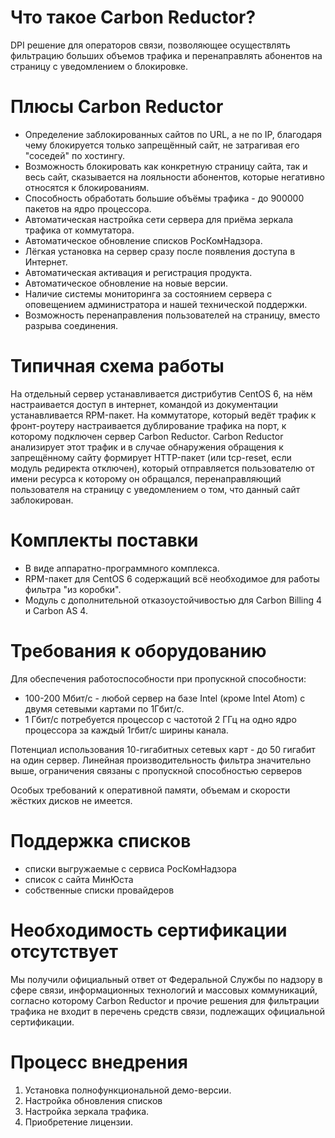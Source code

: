 # Что такое Carbon Reductor?
DPI решение для операторов связи, позволяющее осуществлять фильтрацию больших объемов трафика и перенаправлять абонентов на страницу с уведомлением о блокировке.

# Плюсы Carbon Reductor
- Определение заблокированных сайтов по URL, а не по IP, благодаря чему блокируется только запрещённый сайт, не затрагивая его "соседей" по хостингу.
- Возможность блокировать как конкретную страницу сайта, так и весь сайт, сказывается на лояльности абонентов, которые негативно относятся к блокированиям.
- Способность обработать большие объёмы трафика - до 900000 пакетов на ядро процессора.
- Автоматическая настройка сети сервера для приёма зеркала трафика от коммутатора.
- Автоматическое обновление списков РосКомНадзора.
- Лёгкая установка на сервер сразу после появления доступа в Интернет.
- Автоматическая активация и регистрация продукта.
- Автоматическое обновление на новые версии.
- Наличие системы мониторинга за состоянием сервера с оповещением администратора и нашей технической поддержки.
- Возможность перенаправления пользователей на страницу, вместо разрыва соединения.

# Типичная схема работы
На отдельный сервер устанавливается дистрибутив CentOS 6, на нём настраивается доступ в интернет, командой из документации устанавливается RPM-пакет.
На коммутаторе, который ведёт трафик к фронт-роутеру настраивается дублирование трафика на порт, к которому подключен сервер Carbon Reductor.
Carbon Reductor анализирует этот трафик и в случае обнаружения обращения к запрещённому сайту формирует HTTP-пакет (или tcp-reset, если модуль редиректа отключен), который отправляется пользователю от имени ресурса к которому он обращался, перенаправляющий пользователя на страницу с уведомлением о том, что данный сайт заблокирован.

# Комплекты поставки
- В виде аппаратно-программного комплекса.
- RPM-пакет для CentOS 6 содержащий всё необходимое для работы фильтра "из коробки".
- Модуль с дополнительной отказоустойчивостью для Carbon Billing 4 и Carbon AS 4.

# Требования к оборудованию
Для обеспечения работоспособности при пропускной способности:
- 100-200 Мбит/с - любой сервер на базе Intel (кроме Intel Atom) c двумя сетевыми картами по 1Гбит/с. 
- 1 Гбит/с потребуется процессор с частотой 2 ГГц на одно ядро процессора за каждый 1гбит/с ширины канала.

Потенциал использования 10-гигабитных сетевых карт - до 50 гигабит на один сервер. 
Линейная производительность фильтра значительно выше, ограничения связаны с пропускной способностью серверов 

Особых требований к оперативной памяти, объемам и скорости жёстких дисков не имеется.

# Поддержка списков
- списки выгружаемые с сервиса РосКомНадзора
- список с сайта МинЮста
- собственные списки провайдеров

# Необходимость сертификации отсутствует
Мы получили официальный ответ от Федеральной Службы по надзору в сфере связи, информационных технологий и массовых коммуникаций, согласно которому Carbon Reductor и прочие решения для фильтрации трафика не входит в перечень средств связи, подлежащих официальной сертификации.

# Процесс внедрения
1. Установка полнофункциональной демо-версии.
2. Настройка обновления списков
3. Настройка зеркала трафика.
4. Приобретение лицензии.

